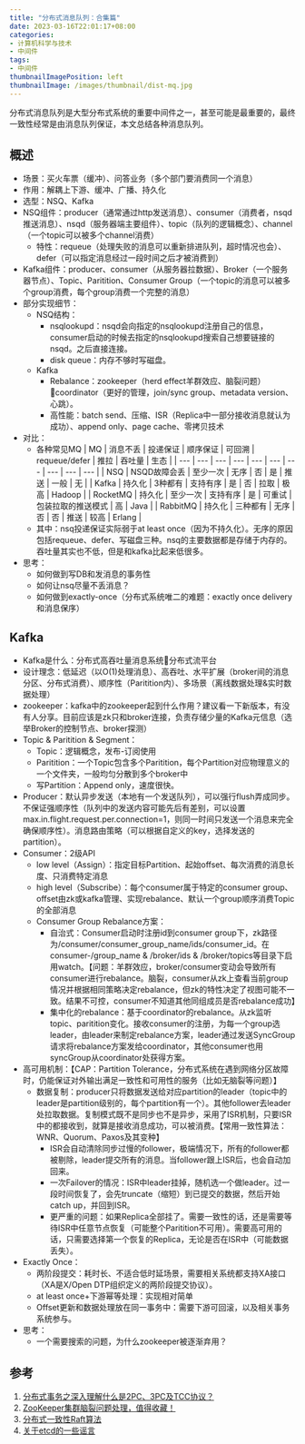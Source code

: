```yaml
---
title: "分布式消息队列：合集篇"
date: 2023-03-16T22:01:17+08:00
categories:
- 计算机科学与技术
- 中间件
tags:
- 中间件
thumbnailImagePosition: left
thumbnailImage: /images/thumbnail/dist-mq.jpg
---
```

分布式消息队列是大型分布式系统的重要中间件之一，甚至可能是最重要的，最终一致性经常是由消息队列保证，本文总结各种消息队列。
<!--more-->
## 概述
- 场景：买火车票（缓冲）、问答业务（多个部门要消费同一个消息）
- 作用：解耦上下游、缓冲、广播、持久化
- 选型：NSQ、Kafka
- NSQ组件：producer（通常通过http发送消息）、consumer（消费者，nsqd推送消息）、nsqd（服务器端主要组件）、topic（队列的逻辑概念）、channel（一个topic可以被多个channel消费）
    - 特性：requeue（处理失败的消息可以重新排进队列，超时情况也会）、defer（可以指定消息经过一段时间之后才被消费到）
- Kafka组件：producer、consumer（从服务器拉数据）、Broker（一个服务器节点）、Topic、Paritition、Consumer Group（一个topic的消息可以被多个group消费，每个group消费一个完整的消息）
- 部分实现细节：
    - NSQ结构：
        - nsqlookupd：nsqd会向指定的nsqlookupd注册自己的信息，consumer启动的时候去指定的nsqlookupd搜索自己想要链接的nsqd。之后直接连接。
        - disk queue：内存不够时写磁盘。
    - Kafka
        - Rebalance：zookeeper（herd effect羊群效应、脑裂问题）coordinator（更好的管理，join/sync group、metadata version、心跳）。
        - 高性能：batch send、压缩、ISR（Replica中一部分接收消息就认为成功）、append only、page cache、零拷贝技术
- 对比：
    -  各种常见MQ
        | MQ | 消息不丢 | 投递保证 | 顺序保证 | 可回溯 | requeue/defer | 推拉 | 吞吐量 | 生态 |
        | --- | --- | --- | --- | --- | --- | --- | --- | --- | --- |
        | NSQ | NSQD故障会丢 | 至少一次 | 无序 | 否 | 是 | 推送 | 一般 | 无 |
        | Kafka | 持久化 | 3种都有 | 支持有序 | 是 | 否 | 拉取 | 极高 | Hadoop |
        | RocketMQ | 持久化 | 至少一次 | 支持有序 | 是 | 可重试 | 包装拉取的推送模式 | 高 | Java |
        | RabbitMQ | 持久化 | 三种都有 | 无序 | 否 | 否 | 推送 | 较高 | Erlang |
    - 其中：nsq投递保证实际弱于at least once（因为不持久化）。无序的原因包括requeue、defer、写磁盘三种。nsq的主要数据都是存储于内存的。吞吐量其实也不低，但是和kafka比起来低很多。
- 思考：
    - 如何做到写DB和发消息的事务性
    - 如何让nsq尽量不丢消息？
    - 如何做到exactly-once（分布式系统唯二的难题：exactly once delivery和消息保序）

## Kafka
- Kafka是什么：分布式高吞吐量消息系统分布式流平台
- 设计理念：低延迟（以O(1)处理消息）、高吞吐、水平扩展（broker间的消息分区、分布式消费）、顺序性（Paritition内）、多场景（离线数据处理&实时数据处理）
- zookeeper：kafka中的zookeeper起到什么作用？建议看一下新版本，有没有人分享。目前应该是zk只和broker连接，负责存储少量的Kafka元信息（选举Broker的控制节点、broker探测）
- Topic & Paritition & Segment：
    - Topic：逻辑概念，发布-订阅使用
    - Paritition：一个Topic包含多个Paritition，每个Partition对应物理意义的一个文件夹，一般均匀分散到多个broker中
    - 写Partition：Append only，速度很快。
- Producer：默认异步发送（本地有一个发送队列），可以强行flush弄成同步。不保证强顺序性（队列中的发送内容可能先后有差别，可以设置max.in.flight.request.per.connection=1，则同一时间只发送一个消息来完全确保顺序性）。消息路由策略（可以根据自定义的key，选择发送的partition）。
- Consumer：2级API
    - low level（Assign）：指定目标Partition、起始offset、每次消费的消息长度、只消费特定消息
    - high level（Subscribe）：每个consumer属于特定的consumer group、offset由zk或kafka管理、实现rebalance、默认一个group顺序消费Topic的全部消息
    - Consumer Group Rebalance方案：
        - 自治式：Consumer启动时注册id到consumer group下，zk路径为/consumer/consumer_group_name/ids/consumer_id。在consumer-/group_name & /broker/ids & /broker/topics等目录下启用watch。【问题：羊群效应，broker/consumer变动会导致所有consumer进行rebalance。脑裂，consumer从zk上查看当前group情况并根据相同策略决定rebalance，但zk的特性决定了视图可能不一致。结果不可控，consumer不知道其他同组成员是否rebalance成功】
        - 集中化的rebalance：基于coordinator的rebalance。从zk监听topic、paritition变化。接收consumer的注册，为每一个group选leader，由leader来制定rebalance方案，leader通过发送SyncGroup请求将rebalance方案发给coordinator，其他consumer也用syncGroup从coordinator处获得方案。
- 高可用机制：【CAP：Partition Tolerance，分布式系统在遇到网络分区故障时，仍能保证对外输出满足一致性和可用性的服务（比如无脑裂等问题）】
    - 数据复制：producer只将数据发送给对应partition的leader（topic中的leader是partition级别的，每个partition有一个）。其他follower去leader处拉取数据。复制模式既不是同步也不是异步，采用了ISR机制，只要ISR中的都接收到，就算是接收消息成功，可以被消费。【常用一致性算法：WNR、Quorum、Paxos及其变种】
        - ISR会自动清除同步过慢的follower，极端情况下，所有的follower都被剔除，leader提交所有的消息。当follower跟上ISR后，也会自动加回来。
        - 一次Failover的情况：ISR中leader挂掉，随机选一个做leader。过一段时间恢复了，会先truncate（缩短）到已提交的数据，然后开始catch up，并回到ISR。
        - 更严重的问题：如果Replica全部挂了。需要一致性的话，还是需要等待ISR中任意节点恢复（可能整个Paritition不可用）。需要高可用的话，只需要选择第一个恢复的Replica，无论是否在ISR中（可能数据丢失）。
- Exactly Once：
    - 两阶段提交：耗时长、不适合低时延场景，需要相关系统都支持XA接口（XA是X/Open DTP组织定义的两阶段提交协议）。
    - at least once+下游幂等处理：实现相对简单
    - Offset更新和数据处理放在同一事务中：需要下游可回滚，以及相关事务系统参与。
- 思考：
    - 一个需要搜索的问题，为什么zookeeper被逐渐弃用？

## 参考
1. [分布式事务之深入理解什么是2PC、3PC及TCC协议？](https://www.cnblogs.com/wudimanong/p/10340948.html)
2. [ZooKeeper集群脑裂问题处理，值得收藏！](https://cloud.tencent.com/developer/article/1758883)
2. [分布式一致性Raft算法](https://zinglix.xyz/2020/06/25/raft/)
3. [关于etcd的一些谣言](https://ms2008.github.io/2019/12/04/etcd-rumor/)